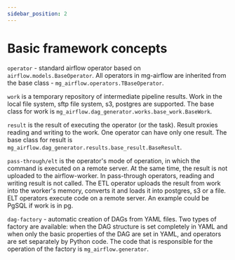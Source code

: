```yaml
---
sidebar_position: 2
---
```


# Basic framework concepts

`operator` - standard airflow operator based on `airflow.models.BaseOperator`. 
All operators in mg-airflow are inherited from the base class - `mg_airflow.operators.TBaseOperator`.

`work` is a temporary repository of intermediate pipeline results.
Work in the local file system, sftp file system, s3, postgres are supported.
The base class for work is `mg_airflow.dag_generator.works.base_work.BaseWork`.

`result` is the result of executing the operator (or the task).
Result proxies reading and writing to the work. One operator can have only one result.
The base class for result is `mg_airflow.dag_generator.results.base_result.BaseResult`.

`pass-through/elt` is the operator's mode of operation, in which the command is executed on a remote server.
At the same time, the result is not uploaded to the airflow-worker.
In pass-through operators, reading and writing result is not called.
The ETL operator uploads the result from work into the worker's memory, converts it and loads it into postgres, s3 or a file.
ELT operators execute code on a remote server. An example could be PgSQL if work is in pg.

`dag-factory` - automatic creation of DAGs from YAML files.
Two types of factory are available: when the DAG structure is set completely in YAML and when only the basic properties of the DAG are set in YAML, and operators are set separately by Python code.
The code that is responsible for the operation of the factory is `mg_airflow.generator`.